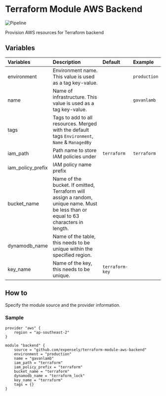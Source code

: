 # Terraform Module AWS Backend

![Pipeline](https://github.com/cupel-co/terraform-module-aws-backend/actions/workflows/release.yml/badge.svg?branch=main)

Provision AWS resources for Terraform backend

## Variables
| Variables         | Description                                                                                                                                                                                                                                                                               | Default         | Example                  |
|:------------------|:------------------------------------------------------------------------------------------------------------------------------------------------------------------------------------------------------------------------------------------------------------------------------------------|:----------------|:-------------------------|
| environment       | Environment name. This value is used as a tag key-value.                                                                                                                                                                                                                                  |                 | `production`             |
| name              | Name of infrastructure. This value is used as a tag key-value.                                                                                                                                                                                                                            |                 | `gavanlamb`              |
| tags              | Tags to add to all resources. Merged with the default tags `Environment`, `Name` & `ManagedBy`                                                                                                                                                                                            |                 |                          |
| iam_path          | Path name to store IAM policies under                                                                                                                                                                                                                                                     | `terraform`     | `terraform`              |
| iam_policy_prefix | IAM policy name prefix                                                                                                                                                                                                                                                                    |                 |                          |
| bucket_name       | Name of the bucket. If omitted, Terraform will assign a random, unique name. Must be less than or equal to 63 characters in length.                                                                                                                                                       |                 |                          |
| dynamodb_name     | Name of the table, this needs to be unique within the specified region.                                                                                                                                                                                                                   |                 |                          |
| key_name          | Name of the key, this needs to be unique.                                                                                                                                                                                                                                                 | `terraform-key` |                          |

## How to
Specify the module source and the provider information.

### Sample
```hcl
provider "aws" {
    region = "ap-southeast-2"
}

module "backend" {
    source = "github.com/expensely/terraform-module-aws-backend"
    environment = "production"
    name = "gavanlamb"
    iam_path = "terraform"
    iam_policy_prefix = "terraform"
    bucket_name = "terraform"
    dynamodb_name = "terraform_lock"
    key_name = "terraform"
    tags = {}
}
```
